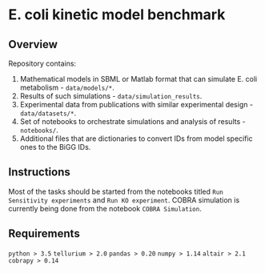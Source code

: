 # E. coli kinetic model benchmark

## Overview
Repository contains:
1) Mathematical models in SBML or Matlab format that can simulate E. coli metabolism - `data/models/*`.
2) Results of such simulations - `data/simulation_results`.
3) Experimental data from publications with similar experimental design - `data/datasets/*`.
4) Set of notebooks to orchestrate simulations and analysis of results - `notebooks/`.
5) Additional files that are dictionaries to convert IDs from model specific ones to the BiGG IDs.

## Instructions
Most of the tasks should be started from the notebooks titled `Run Sensitivity experiments` and `Run KO experiment`.
COBRA simulation is currently being done from the notebook `COBRA Simulation`.

## Requirements
`python > 3.5`
`tellurium > 2.0`
`pandas > 0.20`
`numpy > 1.14`
`altair > 2.1`
`cobrapy > 0.14`